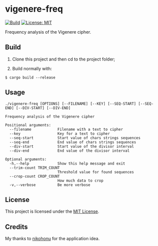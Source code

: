 # vigenere-freq

[![Build](https://github.com/andinoriel/vigenere-freq/actions/workflows/build.yml/badge.svg)](https://github.com/andinoriel/vigenere-freq/actions/workflows/build.yml)
[![License: MIT](https://img.shields.io/badge/License-MIT-yellow.svg)](https://opensource.org/licenses/MIT)

Frequency analysis of the Vigenere cipher.

## Build

1. Clone this project and then cd to the project folder;

2. Build normally with:
```
$ cargo build --release
```

## Usage

```
./vigenere-freq [OPTIONS] [--FILENAME] [--KEY] [--SEQ-START] [--SEQ-END] [--DIV-START] [--DIV-END]

Frequency analysis of the Vigenere cipher

Positional arguments:
  --filename            Filename with a text to cipher
  --key                 Key for a text to cipher
  --seq-start           Start value of chars strings sequences
  --seq-end             End value of chars strings sequences
  --div-start           Start value of the divisor interval
  --div-end             End value of the divisor interval

Optional arguments:
  -h,--help             Show this help message and exit
  --trim-count TRIM_COUNT
                        Threshold value for found sequences
  --crop-count CROP_COUNT
                        How much data to crop
  -v,--verbose          Be more verbose
```

## License

This project is licensed under the [MIT License](LICENSE).

## Credits

My thanks to [nikohonu](https://github.com/nikohonu) for the application idea.
